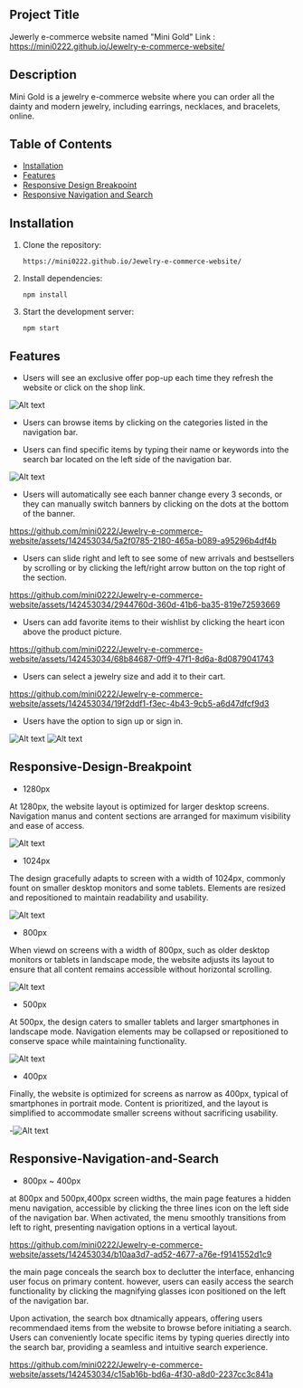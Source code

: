 ## Project Title
Jewerly e-commerce website named "Mini Gold"
Link : https://mini0222.github.io/Jewelry-e-commerce-website/

## Description
Mini Gold is a jewelry e-commerce website where you can order all the dainty and modern jewelry, including earrings, necklaces, and bracelets, online.

## Table of Contents
- [Installation](#installation)
- [Features](#Features)
- [Responsive Design Breakpoint](#Responsive-Design-Breakpoint)
- [Responsive Navigation and Search](#Responsive-Navigation-and-Search)

## Installation
1. Clone the repository:
   ```
   https://mini0222.github.io/Jewelry-e-commerce-website/
   ```
   
2. Install dependencies:
   ```
   npm install
   ```
   
3. Start the development server:
   ```
   npm start
   ```

## Features

- Users will see an exclusive offer pop-up each time they refresh the website or click on the shop link.

![Alt text](1.png)

- Users can browse items by clicking on the categories listed in the navigation bar.

- Users can find specific items by typing their name or keywords into the search bar located on the left side of the navigation bar.

![Alt text](3.png)
  
- Users will automatically see each banner change every 3 seconds, or they can manually switch banners by clicking on the dots at the bottom of the banner.

https://github.com/mini0222/Jewelry-e-commerce-website/assets/142453034/5a2f0785-2180-465a-b089-a95296b4df4b

- Users can slide right and left to see some of new arrivals and bestsellers by scrolling or by clicking the left/right arrow button on the top right of the section.

https://github.com/mini0222/Jewelry-e-commerce-website/assets/142453034/2944760d-360d-41b6-ba35-819e72593669

- Users can add favorite items to their wishlist by clicking the heart icon above the product picture.

https://github.com/mini0222/Jewelry-e-commerce-website/assets/142453034/68b84687-0ff9-47f1-8d6a-8d0879041743

- Users can select a jewelry size and add it to their cart.

https://github.com/mini0222/Jewelry-e-commerce-website/assets/142453034/19f2ddf1-f3ec-4b43-9cb5-a6d47dfcf9d3

- Users have the option to sign up or sign in.

![Alt text](8.png)
![Alt text](9.png)


## Responsive-Design-Breakpoint

- 1280px
  
At 1280px, the website layout is optimized for larger desktop screens.
Navigation manus and content sections are arranged for maximum visibility and ease of access.

![Alt text](1280px.png)

- 1024px

The design gracefully adapts to screen with a width of 1024px,
commonly fount on smaller desktop monitors and some tablets. Elements are resized and repositioned to maintain readability and usability.

![Alt text](1024px.png)

- 800px

When viewd on screens with a width of 800px, such as older desktop monitors or tablets in landscape mode, 
the website adjusts its layout to ensure that all content remains accessible without horizontal scrolling.

![Alt text](800px.png)

- 500px

At 500px, the design caters to smaller tablets and larger smartphones in landscape mode.
Navigation elements may be collapsed or repositioned to conserve space while maintaining functionality.

![Alt text](500px.png)

- 400px

Finally, the website is optimized for screens as narrow as 400px, typical of smartphones in portrait mode.
Content is prioritized, and the layout is simplified to accommodate smaller screens without sacrificing usability.

-![Alt text](400px.png)

## Responsive-Navigation-and-Search

- 800px ~ 400px

at 800px and 500px,400px screen widths, the main page features a hidden menu navigation, accessible by clicking the three lines icon on the left side of the navigation bar. When activated, the menu smoothly transitions from left to right, presenting navigation options in a vertical layout.

https://github.com/mini0222/Jewelry-e-commerce-website/assets/142453034/b10aa3d7-ad52-4677-a76e-f9141552d1c9


the main page conceals the search box to declutter the interface, enhancing user focus on primary content.
however, users can easily access the search functionality by clicking the magnifying glasses icon positioned on the left of the navigation bar.

Upon activation, the search box dtnamically appears, offering users recommendaed items from the website to browse before initiating a search. Users can conveniently locate specific items by typing queries directly into the search bar, providing a seamless and intuitive search experience.

https://github.com/mini0222/Jewelry-e-commerce-website/assets/142453034/c15ab16b-bd6a-4f30-a8d0-2237cc3c841a


  





